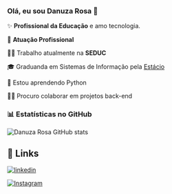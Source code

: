 ### Olá, eu sou Danuza Rosa 👋

✨ **Profissional da Educação** e amo tecnologia.

🏢 **Atuação Profissional**

👩‍💻 Trabalho atualmente na **SEDUC**

🎓 Graduanda em Sistemas de Informação pela [Estácio](https://estacio.br/)

🧠 Estou aprendendo Python

👯‍♀️ Procuro colaborar em projetos back-end



### 📊 Estatísticas no GitHub
![Danuza Rosa GitHub stats](https://github-readme-stats.vercel.app/api?username=danuza-rosa&show_icons=true&theme=dracula)



## 🔗 Links

[![linkedin](https://img.shields.io/badge/linkedin-0A66C2?style=for-the-badge&logo=linkedin&logoColor=white)](https://www.linkedin.com/in/danuza-rosa/)

[![Instagram](https://img.shields.io/badge/Instagram-1DA1F2?style=for-the-badge&logo=twitter&logoColor=white)](https://www.instagram.com/danuza_rosa/)
